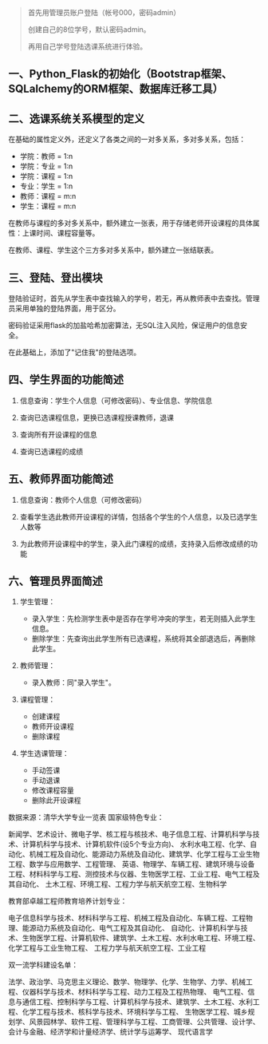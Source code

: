 
>
> 首先用管理员账户登陆（帐号000，密码admin）
>
> 创建自己的8位学号，默认密码admin。
>
> 再用自己学号登陆选课系统进行体验。

## 一、Python_Flask的初始化（Bootstrap框架、SQLalchemy的ORM框架、数据库迁移工具）


## 二、选课系统关系模型的定义

在基础的属性定义外，还定义了各类之间的一对多关系，多对多关系，包括：

- 学院：教师 = 1:n
- 学院：专业 = 1:n
- 学院：课程 = 1:n
- 专业：学生 = 1:n
- 教师：课程 = m:n
- 学生：课程 = m:n

在教师与课程的多对多关系中，额外建立一张表，用于存储老师开设课程的具体属性：上课时间、课程容量等。

在教师、课程、学生这个三方多对多关系中，额外建立一张结联表。 


## 三、登陆、登出模块

登陆验证时，首先从学生表中查找输入的学号，若无，再从教师表中去查找。管理员采用单独的登陆界面，用于区分。

密码验证采用flask的加盐哈希加密算法，无SQL注入风险，保证用户的信息安全。

在此基础上，添加了"记住我"的登陆选项。

## 四、学生界面的功能简述

1. 信息查询：学生个人信息（可修改密码）、专业信息、学院信息

2. 查询已选课程信息，更换已选课程授课教师，退课

3. 查询所有开设课程的信息

4. 查询已选课程的成绩

 

## 五、教师界面功能简述

1. 信息查询：教师个人信息（可修改密码）

2. 查看学生选此教师开设课程的详情，包括各个学生的个人信息，以及已选学生人数等

3. 为此教师开设课程中的学生，录入此门课程的成绩，支持录入后修改成绩的功能



## 六、管理员界面简述

1. 学生管理：
   - 录入学生：先检测学生表中是否存在学号冲突的学生，若无则插入此学生信息。
   - 删除学生：先查询出此学生所有已选课程，系统将其全部退选后，再删除此学生。

2. 教师管理：
   - 录入教师：同"录入学生"。

3. 课程管理：
   - 创建课程
   - 教师开设课程
   - 删除课程

4. 学生选课管理：
   - 手动签课
   - 手动退课
   - 修改课程容量
   - 删除此开设课程



数据来源：清华大学专业一览表
国家级特色专业：

新闻学、艺术设计、微电子学、核工程与核技术、电子信息工程、计算机科学与技术、计算机科学与技术、计算机软件(设5个专业方向)、
水利水电工程、化学、自动化、机械工程及自动化、能源动力系统及自动化、建筑学、化学工程与工业生物工程、数学与应用数学、工程管理、
英语、物理学、车辆工程、建筑环境与设备工程、材料科学与工程、测控技术与仪器、生物医学工程、工业工程、电气工程及其自动化、
土木工程、环境工程、工程力学与航天航空工程、生物科学



教育部卓越工程师教育培养计划专业：



电子信息科学与技术、材料科学与工程、机械工程及自动化、车辆工程、工程物理、能源动力系统及自动化、电气工程及其自动化、
自动化、计算机科学与技术、生物医学工程、计算机软件、建筑学、土木工程、水利水电工程、环境工程、化学工程与工业生物工程、
工程力学与航天航空工程、工业工程



双一流学科建设名单：



法学、政治学、马克思主义理论、数学、物理学、化学、生物学、力学、机械工程、仪器科学与技术、材料科学与工程、动力工程及工程热物理、
电气工程、信息与通信工程、控制科学与工程、计算机科学与技术、建筑学、土木工程、水利工程、化学工程与技术、核科学与技术、环境科学与工程、
生物医学工程、城乡规划学、风景园林学、软件工程、管理科学与工程、工商管理、公共管理、设计学、会计与金融、经济学和计量经济学、统计学与运筹学、
现代语言学


